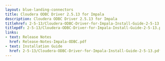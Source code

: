```yaml
---
layout: blue-landing-connectors
title: Cloudera ODBC Driver 2.5.13 for Impala
description: Cloudera ODBC Driver 2.5.13 for Impala
titlehref: 2-5-13/Cloudera-ODBC-Driver-for-Impala-Install-Guide-2-5-13.pdf
titlepdf: 2-5-13/Cloudera-ODBC-Driver-for-Impala-Install-Guide-2-5-13.pdf
links:
- text: Release Notes
  href: Release-Notes-Impala-ODBC.pdf
- text: Installation Guide
  href: 2-5-13/Cloudera-ODBC-Driver-for-Impala-Install-Guide-2-5-13.pdf
---
```

